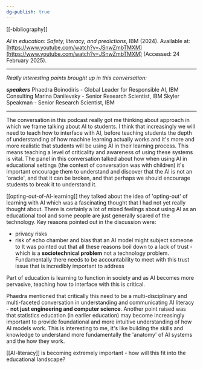 ```yaml
---
dg-publish: true
---
```

[[-bibliography]]

_AI in education: Safety, literacy, and predictions_, IBM (2024). Available at: [https://www.youtube.com/watch?v=JSnwZmbTMXM](https://www.youtube.com/watch?v=JSnwZmbTMXM) (Accessed: 24 February 2025).

---
_Really interesting points brought up in this conversation:_

_**speakers**_
Phaedra Boinodiris - Global Leader for Responsible AI, IBM Consulting
Marina Danilevsky - Senior Research Scientist, IBM
Skyler Speakman - Senior Research Scientist, IBM

---

The conversation  in this podcast really got me thinking about approach in which we frame talking about AI to students. I think that increasingly we will need to teach how to interface with AI, before teaching students the depth of understanding of how machine learning actually works and it's more and more realistic that students will be using AI in their learning process. This means teaching a level of criticality and awareness of using these systems is vital. The panel in this conversation talked about how when using AI in educational settings (the context of conversation was with children) it's important encourage them to understand and discover that the AI is not an 'oracle', and that it can be broken, and that perhaps we should encourage students to break it to understand it.

[[opting-out-of-AI-learning]] they talked about the idea of 'opting-out' of learning with AI which was a fascinating thought that I had not yet really thought about. There is certainly a lot of mixed feelings about using AI as an educational tool and some people are just generally scared of the technology. Key reasons pointed out in the discussion were:
- privacy risks 
- risk of echo chamber and bias that an AI model might subject someone to 
It was pointed out that all these reasons boil down to a lack of trust - which is a **sociotechnical problem** not a technology problem. Fundamentally there needs to be accountability to meet with this trust issue that is incredibly important to address

Part of education is learning to function in society and as AI becomes more pervasive, teaching how to interface with this is critical. 

Phaedra mentioned that critically this need to be a multi-disciplinary and multi-faceted conversation in understanding and communicating AI literacy - **not just engineering and computer science**. Another point raised was that statistics education (in earlier education) may become increasingly important to provide foundational and more intuitive understanding of how AI models work. This is interesting to me, it's like building the skills and knowledge to understand more fundamentally the 'anatomy' of AI systems and the how they work.

[[AI-literacy]] is becoming extremely important - how will this fit into the educational landscape?
